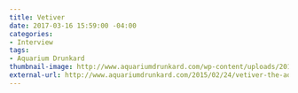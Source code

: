 ```yaml
---
title: Vetiver
date: 2017-03-16 15:59:00 -04:00
categories:
- Interview
tags:
- Aquarium Drunkard
thumbnail-image: http://www.aquariumdrunkard.com/wp-content/uploads/2015/02/vetiver_byTerriLoewenthal_4.jpg
external-url: http://www.aquariumdrunkard.com/2015/02/24/vetiver-the-aquarium-drunkard-interview/
---
```


